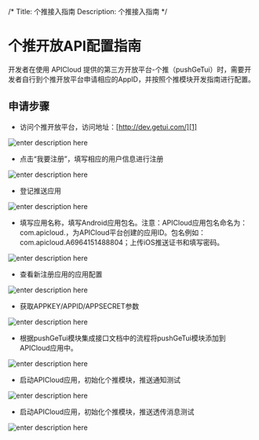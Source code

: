 /*
Title: 个推接入指南
Description: 个推接入指南
*/

# 个推开放API配置指南

开发者在使用 APICloud 提供的第三方开放平台-个推（pushGeTui）时，需要开发者自行到个推开放平台申请相应的AppID，并按照个推模块开发指南进行配置。

## 申请步骤

 - 访问个推开放平台，访问地址：[http://dev.getui.com/][1]


![enter description here][2]

 - 点击“我要注册”，填写相应的用户信息进行注册


![enter description here][3]

 - 登记推送应用


 ![enter description here][4]

 - 填写应用名称，填写Android应用包名。注意：APICloud应用包名命名为：com.apicloud.，为APICloud平台创建的应用ID。包名例如：com.apicloud.A6964151488804；上传iOS推送证书和填写密码。


 ![enter description here][5]

 - 查看新注册应用的应用配置


 ![enter description here][6]

 - 获取APPKEY/APPID/APPSECRET参数


 ![enter description here][7]

 - 根据pushGeTui模块集成接口文档中的流程将pushGeTui模块添加到APICloud应用中。


![enter description here][8]

 - 启动APICloud应用，初始化个推模块，推送通知测试


 ![enter description here][9]

 - 启动APICloud应用，初始化个推模块，推送透传消息测试


 ![enter description here][10]


  [1]: http://dev.getui.com/
  [2]: /img/docImage/apicloud_getui_1.png "apicloud_getui_1.png"
  [3]: /img/docImage/apicloud_getui_2.png "apicloud_getui_2.png"
  [4]: /img/docImage/apicloud_getui_3.png "apicloud_getui_3.png"
  [5]: /img/docImage/apicloud_getui_4.png "apicloud_getui_4.png"
  [6]: /img/docImage/apicloud_getui_5.png "apicloud_getui_5.png"
  [7]: /img/docImage/apicloud_getui_6.png "apicloud_getui_6.png"
  [8]: /img/docImage/apicloud_getui_7.png "apicloud_getui_7.png"
  [9]: /img/docImage/apicloud_getui_8.png "apicloud_getui_8.png"
  [10]: /img/docImage/apicloud_getui_9.png "apicloud_getui_9.png"